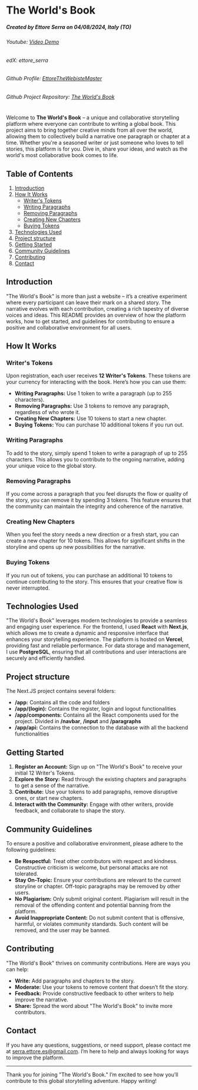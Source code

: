 # The World's Book
##### Created by Ettore Serra on 04/08/2024, Italy (TO)
###### Youtube: [Video Demo](https://youtu.be/CcEvowTGhho)
###### edX: ettore_serra
###### Github Profile: [EttoreTheWebisteMaster](https://github.com/EttoreTheWebisteMaster)
###### Github Project Repository: [The World's Book](https://github.com/EttoreTheWebisteMaster/world-book)
#
Welcome to **The World's Book** – a unique and collaborative storytelling platform where everyone can contribute to writing a global book. This project aims to bring together creative minds from all over the world, allowing them to collectively build a narrative one paragraph or chapter at a time. Whether you're a seasoned writer or just someone who loves to tell stories, this platform is for you. Dive in, share your ideas, and watch as the world's most collaborative book comes to life.

## Table of Contents

1. [Introduction](#introduction)
2. [How It Works](#how-it-works)
    - [Writer's Tokens](#writers-tokens)
    - [Writing Paragraphs](#writing-paragraphs)
    - [Removing Paragraphs](#removing-paragraphs)
    - [Creating New Chapters](#creating-new-chapters)
    - [Buying Tokens](#buying-tokens)
3. [Technologies Used](#technologies-used)
4. [Project structure](#project-structure)
5. [Getting Started](#getting-started)
6. [Community Guidelines](#community-guidelines)
7. [Contributing](#contributing)
8. [Contact](#contact)

## Introduction

"The World's Book" is more than just a website – it’s a creative experiment where every participant can leave their mark on a shared story. The narrative evolves with each contribution, creating a rich tapestry of diverse voices and ideas. This README provides an overview of how the platform works, how to get started, and guidelines for contributing to ensure a positive and collaborative environment for all users.

## How It Works

### Writer's Tokens

Upon registration, each user receives **12 Writer's Tokens**. These tokens are your currency for interacting with the book. Here’s how you can use them:

- **Writing Paragraphs:** Use 1 token to write a paragraph (up to 255 characters).
- **Removing Paragraphs:** Use 3 tokens to remove any paragraph, regardless of who wrote it.
- **Creating New Chapters:** Use 10 tokens to start a new chapter.
- **Buying Tokens:** You can purchase 10 additional tokens if you run out.

### Writing Paragraphs

To add to the story, simply spend 1 token to write a paragraph of up to 255 characters. This allows you to contribute to the ongoing narrative, adding your unique voice to the global story.

### Removing Paragraphs

If you come across a paragraph that you feel disrupts the flow or quality of the story, you can remove it by spending 3 tokens. This feature ensures that the community can maintain the integrity and coherence of the narrative.

### Creating New Chapters

When you feel the story needs a new direction or a fresh start, you can create a new chapter for 10 tokens. This allows for significant shifts in the storyline and opens up new possibilities for the narrative.

### Buying Tokens

If you run out of tokens, you can purchase an additional 10 tokens to continue contributing to the story. This ensures that your creative flow is never interrupted.

## Technologies Used

"The World's Book" leverages modern technologies to provide a seamless and engaging user experience. For the frontend, I used **React** with **Next.js**, which allows me to create a dynamic and responsive interface that enhances your storytelling experience. The platform is hosted on **Vercel**, providing fast and reliable performance. For data storage and management, I use **PostgreSQL**, ensuring that all contributions and user interactions are securely and efficiently handled.

## Project structure

The Next.JS project contains several folders:
- **/app:** Contains all the code and folders
- **/app/(login):** Contains the register, login and logout functionalities
- **/app/components:** Contains all the React components used for the project. Divided in **/navbar**, **/input** and **/paragraphs**
- **/app/api:** Contains the connection to the database with all the backend functionalities

## Getting Started

1. **Register an Account:** Sign up on "The World's Book" to receive your initial 12 Writer's Tokens.
2. **Explore the Story:** Read through the existing chapters and paragraphs to get a sense of the narrative.
3. **Contribute:** Use your tokens to add paragraphs, remove disruptive ones, or start new chapters.
4. **Interact with the Community:** Engage with other writers, provide feedback, and collaborate to shape the story.

## Community Guidelines

To ensure a positive and collaborative environment, please adhere to the following guidelines:

- **Be Respectful:** Treat other contributors with respect and kindness. Constructive criticism is welcome, but personal attacks are not tolerated.
- **Stay On-Topic:** Ensure your contributions are relevant to the current storyline or chapter. Off-topic paragraphs may be removed by other users.
- **No Plagiarism:** Only submit original content. Plagiarism will result in the removal of the offending content and potential banning from the platform.
- **Avoid Inappropriate Content:** Do not submit content that is offensive, harmful, or violates community standards. Such content will be removed, and the user may be banned.

## Contributing

"The World's Book" thrives on community contributions. Here are ways you can help:

- **Write:** Add paragraphs and chapters to the story.
- **Moderate:** Use your tokens to remove content that doesn’t fit the story.
- **Feedback:** Provide constructive feedback to other writers to help improve the narrative.
- **Share:** Spread the word about "The World's Book" to invite more contributors.

## Contact

If you have any questions, suggestions, or need support, please contact me at [serra.ettore.es@gmail.com](mailto:serra.ettore.es@gmail.com). I’m here to help and always looking for ways to improve the platform.

---

Thank you for joining "The World's Book." I’m excited to see how you’ll contribute to this global storytelling adventure. Happy writing!
